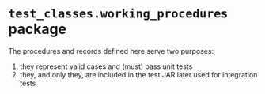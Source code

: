 # `test_classes.working_procedures` package

The procedures and records defined here serve two purposes:

 1. they represent valid cases and (must) pass unit tests
 1. they, and only they, are included in the test JAR later used
 for integration tests